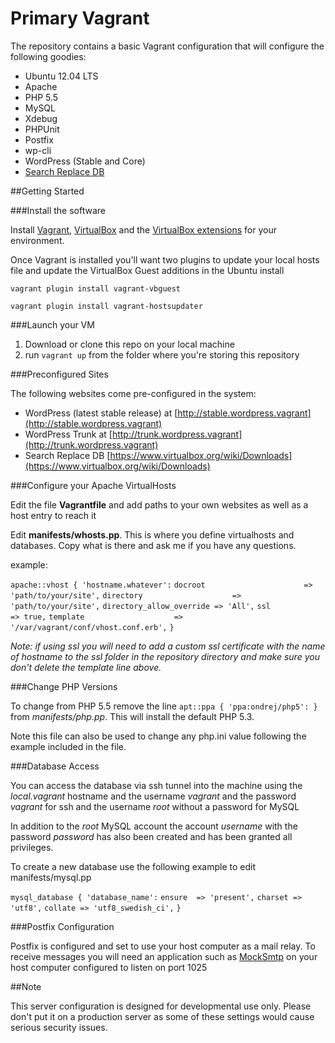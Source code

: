 Primary Vagrant
=============

The repository contains a basic Vagrant configuration that will configure the following goodies:

* Ubuntu 12.04 LTS
* Apache
* PHP 5.5
* MySQL
* Xdebug
* PHPUnit
* Postfix
* wp-cli
* WordPress (Stable and Core)
* [Search Replace DB](http://interconnectit.com/products/search-and-replace-for-wordpress-databases/)

##Getting Started

###Install the software

Install [Vagrant](http://vagrantup.com), [VirtualBox](http://virtualbox.org) and the [VirtualBox extensions](https://www.virtualbox.org/wiki/Downloads) for your environment.

Once Vagrant is installed you'll want two plugins to update your local hosts file and update the VirtualBox Guest additions in the Ubuntu install

```vagrant plugin install vagrant-vbguest```

```vagrant plugin install vagrant-hostsupdater```

###Launch your VM

1. Download or clone this repo on your local machine
2. run ```vagrant up``` from the folder where you're storing this repository

###Preconfigured Sites

The following websites come pre-configured in the system:

* WordPress (latest stable release) at [http://stable.wordpress.vagrant](http://stable.wordpress.vagrant)
* WordPress Trunk at [http://trunk.wordpress.vagrant](http://trunk.wordpress.vagrant)
* Search Replace DB [https://www.virtualbox.org/wiki/Downloads](https://www.virtualbox.org/wiki/Downloads)

###Configure your Apache VirtualHosts

Edit the file **Vagrantfile** and add paths to your own websites as well as a host entry to reach it

Edit **manifests/whosts.pp**. This is where you define virtualhosts and databases. Copy what is there and ask me if you have any questions.

example:

```apache::vhost { 'hostname.whatever':```
	```docroot       				=> 'path/to/your/site',```
	```directory					=> 'path/to/your/site',```
	```directory_allow_override	=> 'All',```
	```ssl							=> true,```
	```template                    => '/var/vagrant/conf/vhost.conf.erb',```
```}```

*Note: if using ssl you will need to add a custom ssl certificate with the name of hostname to the ssl folder in the repository directory and make sure you don't delete the template line above.*

###Change PHP Versions

To change from PHP 5.5 remove the line ```apt::ppa { 'ppa:ondrej/php5': }``` from *manifests/php.pp*. This will install the default PHP 5.3.

Note this file can also be used to change any php.ini value following the example included in the file.

###Database Access

You can access the database via ssh tunnel into the machine using the *local.vagrant* hostname and the username *vagrant* and the password *vagrant* for ssh and the username *root* without a password for MySQL

In addition to the *root* MySQL account the account *username* with the password *password* has also been created and has been granted all privileges.

To create a new database use the following example to edit manifests/mysql.pp

```mysql_database { 'database_name':```
     ```ensure  => 'present',```
     ```charset => 'utf8',```
     ```collate => 'utf8_swedish_ci',```
   ```}```

###Postfix Configuration

Postfix is configured and set to use your host computer as a mail relay. To receive messages you will need an application such as [MockSmtp](http://mocksmtpapp.com) on your host computer configured to listen on port 1025

##Note

This server configuration is designed for developmental use only. Please don't put it on a production server as some of these settings would cause serious security issues.
